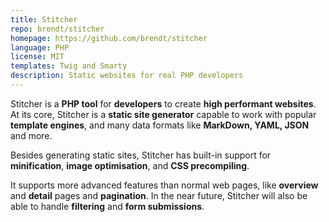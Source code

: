 ```yaml
---
title: Stitcher
repo: brendt/stitcher
homepage: https://github.com/brendt/stitcher
language: PHP
license: MIT
templates: Twig and Smarty
description: Static websites for real PHP developers
---
```


Stitcher is a **PHP tool** for **developers** to create **high performant websites**. At its core, Stitcher is a 
**static site generator** capable to work with popular **template engines**, and many data formats like 
**MarkDown, YAML, JSON** and more. 

Besides generating static sites, Stitcher has built-in support for **minification**, **image optimisation**, 
and **CSS precompiling**.

It supports more advanced features than normal web pages, like **overview** and **detail** pages and **pagination**. 
In the near future, Stitcher will also be able to handle **filtering** and **form submissions**.
